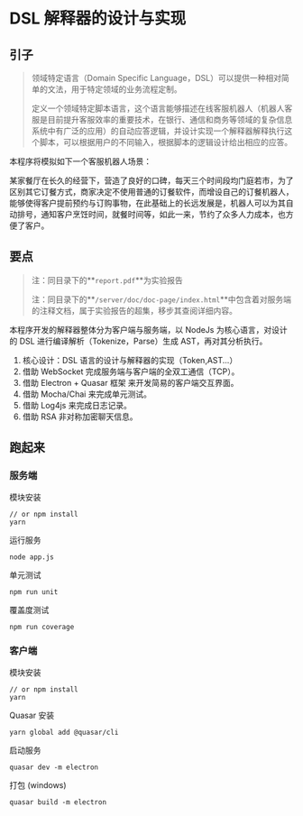 # **DSL 解释器的设计与实现**

## 引子

> 领域特定语言（Domain Specific Language，DSL）可以提供一种相对简单的文法，用于特定领域的业务流程定制。
>
> 定义一个领域特定脚本语言，这个语言能够描述在线客服机器人（机器人客服是目前提升客服效率的重要技术，在银行、通信和商务等领域的复杂信息系统中有广泛的应用）的自动应答逻辑，并设计实现一个解释器解释执行这个脚本，可以根据用户的不同输入，根据脚本的逻辑设计给出相应的应答。

本程序将模拟如下一个客服机器人场景：

某家餐厅在长久的经营下，营造了良好的口碑，每天三个时间段均门庭若市，为了区别其它订餐方式，商家决定不使用普通的订餐软件，而增设自己的订餐机器人，能够使得客户提前预约与订购事物，在此基础上的长远发展是，机器人可以为其自动排号，通知客户烹饪时间，就餐时间等，如此一来，节约了众多人力成本，也方便了客户。

## 要点

> 注：同目录下的**`report.pdf`**为实验报告
>
> 注：同目录下的**`/server/doc/doc-page/index.html`**中包含着对服务端的注释文档，属于实验报告的超集，移步其查阅详细内容。

本程序开发的解释器整体分为客户端与服务端，以 NodeJs 为核心语言，对设计的 DSL 进行编译解析（Tokenize，Parse）生成 AST，再对其分析执行。

1. 核心设计：DSL 语言的设计与解释器的实现（Token,AST...）
2. 借助 WebSocket 完成服务端与客户端的全双工通信（TCP）。
3. 借助 Electron + Quasar 框架 来开发简易的客户端交互界面。
4. 借助 Mocha/Chai 来完成单元测试。
5. 借助 Log4js 来完成日志记录。
6. 借助 RSA 非对称加密聊天信息。

## 跑起来

### 服务端

模块安装

```
// or npm install
yarn
```

运行服务

```
node app.js
```

单元测试

```
npm run unit
```

覆盖度测试

```
npm run coverage
```

### 客户端

模块安装

```
// or npm install
yarn
```

Quasar 安装

```
yarn global add @quasar/cli
```

启动服务

```
quasar dev -m electron
```

打包 (windows)

```
quasar build -m electron
```
